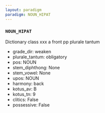 ```yaml
---
layout: paradigm
paradigm: NOUN_HIPAT
---
```

### ` NOUN_HIPAT `

Dictionary class xxx a front pp plurale tantum
* grade_dir: weaken
* plurale_tantum: obligatory
* pos: NOUN
* stem_diphthong: None
* stem_vowel: None
* upos: NOUN
* harmony: back
* kotus_av: B
* kotus_tn: 9
* clitics: False
* possessive: False
